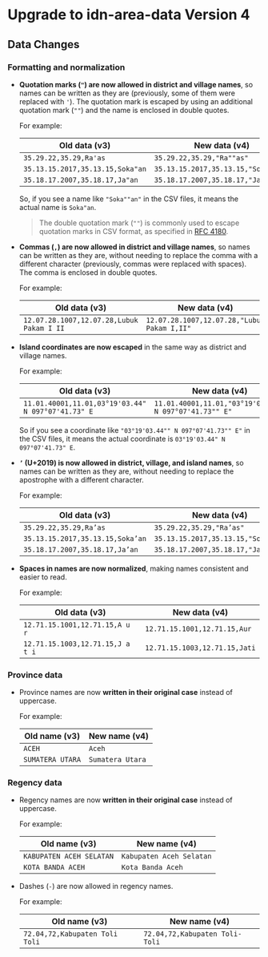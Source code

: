 <h1>Upgrade to idn-area-data Version 4</h1>

## Data Changes

### Formatting and normalization

- **Quotation marks (`"`) are now allowed in district and village names**, so names can be written as they are (previously, some of them were replaced with `'`). The quotation mark is escaped by using an additional quotation mark (`""`) and the name is enclosed in double quotes.

  For example:

  | Old data (v3)                    | New data (v4)                       |
  | -------------------------------- | ----------------------------------- |
  | `35.29.22,35.29,Ra'as`           | `35.29.22,35.29,"Ra""as"`           |
  | `35.13.15.2017,35.13.15,Soka"an` | `35.13.15.2017,35.13.15,"Soka""an"` |
  | `35.18.17.2007,35.18.17,Ja"an`   | `35.18.17.2007,35.18.17,"Ja""an"`   |

  So, if you see a name like `"Soka""an"` in the CSV files, it means the actual name is `Soka"an`.

  > The double quotation mark (`""`) is commonly used to escape quotation marks in CSV format, as specified in [RFC 4180](https://datatracker.ietf.org/doc/html/rfc4180).

- **Commas (`,`) are now allowed in district and village names**, so names can be written as they are, without needing to replace the comma with a different character (previously, commas were replaced with spaces).
  The comma is enclosed in double quotes.

  For example:

  | Old data (v3)                             | New data (v4)                               |
  | ----------------------------------------- | ------------------------------------------- |
  | `12.07.28.1007,12.07.28,Lubuk Pakam I II` | `12.07.28.1007,12.07.28,"Lubuk Pakam I,II"` |

- **Island coordinates are now escaped** in the same way as district and village names.

  For example:

  | Old data (v3)                                      | New data (v4)                                          |
  | -------------------------------------------------- | ------------------------------------------------------ |
  | `11.01.40001,11.01,03°19'03.44" N 097°07'41.73" E` | `11.01.40001,11.01,"03°19'03.44"" N 097°07'41.73"" E"` |

  So if you see a coordinate like `"03°19'03.44"" N 097°07'41.73"" E"` in the CSV files, it means the actual coordinate is `03°19'03.44" N 097°07'41.73" E`.

- **`’` (U+2019) is now allowed in district, village, and island names**, so names can be written as they are, without needing to replace the apostrophe with a different character.

  For example:

  | Old data (v3)                    | New data (v4)                      |
  | -------------------------------- | ---------------------------------- |
  | `35.29.22,35.29,Ra’as`           | `35.29.22,35.29,"Ra’as"`           |
  | `35.13.15.2017,35.13.15,Soka’an` | `35.13.15.2017,35.13.15,"Soka’an"` |
  | `35.18.17.2007,35.18.17,Ja’an`   | `35.18.17.2007,35.18.17,"Ja’an"`   |

- **Spaces in names are now normalized**, making names consistent and easier to read.

  For example:

  | Old data (v3)                    | New data (v4)                 |
  | -------------------------------- | ----------------------------- |
  | `12.71.15.1001,12.71.15,A u r`   | `12.71.15.1001,12.71.15,Aur`  |
  | `12.71.15.1003,12.71.15,J a t i` | `12.71.15.1003,12.71.15,Jati` |


### Province data

- Province names are now **written in their original case** instead of uppercase.

  For example:

  | Old name (v3)    | New name (v4)    |
  | ---------------- | ---------------- |
  | `ACEH`           | `Aceh`           |
  | `SUMATERA UTARA` | `Sumatera Utara` |

### Regency data

- Regency names are now **written in their original case** instead of uppercase.

  For example:

  | Old name (v3)            | New name (v4)            |
  | ------------------------ | ------------------------ |
  | `KABUPATEN ACEH SELATAN` | `Kabupaten Aceh Selatan` |
  | `KOTA BANDA ACEH`        | `Kota Banda Aceh`        |

- Dashes (`-`) are now allowed in regency names.

  For example:

  | Old name (v3)                  | New name (v4)                  |
  | ------------------------------ | ------------------------------ |
  | `72.04,72,Kabupaten Toli Toli` | `72.04,72,Kabupaten Toli-Toli` |
